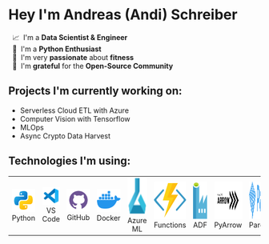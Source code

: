 # Hey I'm Andreas (Andi) Schreiber
  
&nbsp; 📈 &nbsp;I'm a **Data Scientist & Engineer**  
&nbsp; 🐍 &nbsp;I'm a **Python Enthusiast**  
&nbsp; 💪 &nbsp;I'm very **passionate** about **fitness**  
&nbsp; 🙏 &nbsp;I'm **grateful** for the **Open-Source Community**

## Projects I'm currently working on:
* Serverless Cloud ETL with Azure
* Computer Vision with Tensorflow
* MLOps
* Async Crypto Data Harvest

## Technologies I'm using:
<table cellspacing="5" cellpadding="5" width="100%">
  <tr> 
    <td align="center">
      <a>
        <img src="images/svg/python.svg"/><br>Python
      </a>
    </td>
    <td align="center">
      <a>
        <img src="images/svg/vs_code.svg"/><br>VS Code
      </a>  
    </td>
    <td align="center">
      <a>
        <img src="images/svg/github_vio.svg"/><br>GitHub
      </a>  
    </td>
    <td align="center">
      <a>
        <img src="images/svg/docker.svg"/><br>Docker
      </a>  
    </td>
    <td align="center">
      <a>
        <img src="images/svg/azure_ml.svg" height="75px" ><br>Azure ML
      </a>  
    </td>
    <td align="center">
      <a>
        <img src="images/svg/azure_functions.svg" height="75px"><br>Functions
      </a>
    </td>
    <td align="center">
      <a>
        <img src="images/svg/azure_data_factory.svg"  height="75px"/><br>ADF
      </a>  
    </td>
    <td align="center">
      <a>
        <img src="images/svg/apache_arrow.svg"  height="75px"width="75px"/><br>PyArrow
      </a>  
    </td>
    <td align="center">
      <a>
        <img src="images/svg/apache_parquet.svg"  height="75px"width="75px"/><br>Parquet
      </a>  
    </td>
  </tr>
</table>

